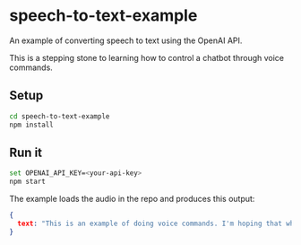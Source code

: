 # speech-to-text-example

An example of converting speech to text using the OpenAI API.

This is a stepping stone to learning how to control a chatbot through voice commands.

## Setup

```bash
cd speech-to-text-example
npm install
```

## Run it

```bash
set OPENAI_API_KEY=<your-api-key>
npm start
```

The example loads the audio in the repo and produces this output:

```json
{
  text: "This is an example of doing voice commands. I'm hoping that what I'm saying is going to come through clearly in a speech-to-text API. Thank you for listening."
}
```